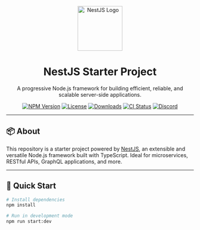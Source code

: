 <p align="center">
  <a href="https://nestjs.com/" target="_blank">
    <img src="https://nestjs.com/img/logo-small.svg" width="120" alt="NestJS Logo" />
  </a>
</p>

<h1 align="center">NestJS Starter Project</h1>
<p align="center">A progressive Node.js framework for building efficient, reliable, and scalable server-side applications.</p>

<p align="center">
  <a href="https://www.npmjs.com/package/@nestjs/core" target="_blank"><img src="https://img.shields.io/npm/v/@nestjs/core.svg" alt="NPM Version" /></a>
  <a href="https://www.npmjs.com/package/@nestjs/core" target="_blank"><img src="https://img.shields.io/npm/l/@nestjs/core.svg" alt="License" /></a>
  <a href="https://www.npmjs.com/package/@nestjs/common" target="_blank"><img src="https://img.shields.io/npm/dm/@nestjs/common.svg" alt="Downloads" /></a>
  <a href="https://circleci.com/gh/nestjs/nest" target="_blank"><img src="https://img.shields.io/circleci/build/github/nestjs/nest/master" alt="CI Status" /></a>
  <a href="https://discord.gg/G7Qnnhy" target="_blank"><img src="https://img.shields.io/badge/Discord-Join%20Chat-brightgreen?logo=discord&logoColor=white" alt="Discord" /></a>
</p>

---

## 📦 About

This repository is a starter project powered by [NestJS](https://nestjs.com), an extensible and versatile Node.js framework built with TypeScript. Ideal for microservices, RESTful APIs, GraphQL applications, and more.

---

## 🚀 Quick Start

```bash
# Install dependencies
npm install

# Run in development mode
npm run start:dev
